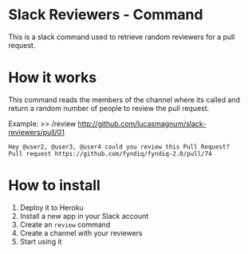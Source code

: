 Slack Reviewers - Command
=========================

This is a slack command used to retrieve random reviewers for a pull request.

How it works
============

This command reads the members of the channel where its called and return
a random number of people to review the pull request.

Example:
    >> /review http://github.com/lucasmagnum/slack-reviewers/pull/01

    Hey @user2, @user3, @user4 could you review this Pull Request?
    Pull request https://github.com/fyndiq/fyndiq-2.0/pull/74



How to install
==============

1. Deploy it to Heroku
2. Install a new app in your Slack account
3. Create an `review` command
4. Create a channel with your reviewers
5. Start using it
